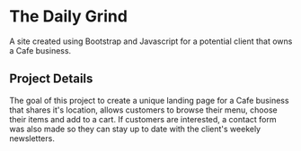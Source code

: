 # The Daily Grind

A site created using Bootstrap and Javascript for a potential client that owns a Cafe business.

## Project Details

The goal of this project to create a unique landing page for a Cafe business that shares it's location, allows customers to browse their menu, choose their items and add to a cart.  If customers are interested, a contact form was also made so they can stay up to date with the client's weekely newsletters.

